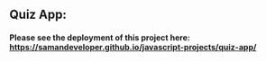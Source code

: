 ## Quiz App:
#### Please see the deployment of this project here: https://samandeveloper.github.io/javascript-projects/quiz-app/
